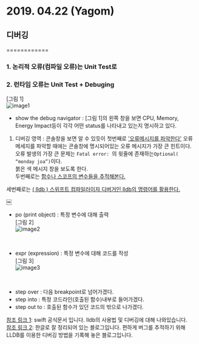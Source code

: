 # 2019. 04.22 (Yagom)

## 디버깅
============
### 1. 논리적 오류(컴파일 오류)는 Unit Test로
### 2. 런타임 오류는 Unit Test + Debuging

[그림 1]<br>
![image1](../image/0422-image1.png)
<br>
- show the debug navigator :  [그림 1]의 왼쪽 창을 보면 CPU, Memory, Energy Impact등이 각각 어떤 status를 나타내고 있는지 명시하고 있다. 

1. 디버깅 영역
	: 콘솔창을 보면 알 수 있듯이 첫번째로 <u>'오류메시지를 파악한다'</u> 오류 메세지를 파악할 때에는 콘솔창에 명시되어있는 오류 메시지가 가장 큰 힌트이다. <br> 오류 발생의 가장 큰 문제는 ```Fatal error: ```의 윗줄에 존재하는```Optional( “monday joa”)```이다. <br> 붉은 색 메시지 창을 보도록 한다. <br> 두번째로는  <u> 함수나 스코프의 변수들을 추적해본다.</u>

세번째로는 <u> ( lldb ) 스위프트 컴파일러이자 디버거인 lldb의 명령어를 활용한다.</u>

￼<br>


- po (print object) : 특정 변수에 대해 출력<br>
[그림 2]<br>
![image2](../image/0422-image2.png)
<br>


- expr (expression)  : 특정 변수에 대해 코드를 작성<br>
[그림 3]<br>
![image3](../image/0422-image3.png)
<br>

- step over : 다음 breakpoint로 넘어가겠다.
- step into : 특정 코드라인(호출된 함수)내부로 들어가겠다. 
- step out to : 호출된 함수가 있던 코드의 밖으로 나가겠다.


 [참조 링크 1]: swift 공식문서 입니다. lldb의 사용법 및 디버깅에 대해 나와있습니다. <br>
 [참조 링크 2]: 한글로 잘 정리되어 있는 블로그입니다. 편하게 버그를 추적하기 위해 LLDB를 이용한 디버깅 방법을 기록해 놓은 블로그입니다.


[참조 링크 1]: <https://help.apple.com/xcode/mac/10.2/index.html?localePath=en.lproj#/devda5478599>
[참조 링크 2]: <http://minsone.github.io/ios/mac/xcode-lldb-debugging-with-xcode-and-lldb>


